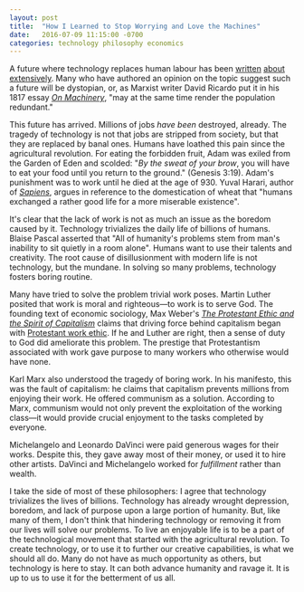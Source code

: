 ```yaml
---
layout: post
title:  "How I Learned to Stop Worrying and Love the Machines"
date:   2016-07-09 11:15:00 -0700
categories: technology philosophy economics
---
```


A future where technology replaces human labour has been [written](http://www.economist.com/news/leaders/21701119-what-history-tells-us-about-future-artificial-intelligenceand-how-society-should?vh=a7c7daac36d6df918c5f445b700eab34c338d090&ts=1468083990) [about](http://www.bbc.com/news/technology-33327659) [extensively](http://www.nytimes.com/2016/02/28/magazine/the-robots-are-coming-for-wall-street.html). Many who have authored an opinion on the topic suggest such a future will be dystopian, or, as Marxist writer David Ricardo put it in his 1817 essay [*On Machinery*](https://www.marxists.org/reference/subject/economics/ricardo/tax/ch31.htm), "may at the same time render the population redundant."

This future has arrived. Millions of jobs *have been* destroyed, already. The tragedy of technology is not that jobs are stripped from society, but that they are replaced by banal ones. Humans have loathed this pain since the agricultural revolution. For eating the forbidden fruit, Adam was exiled from the Garden of Eden and scolded: "*By the sweat of your brow*, you  will have to eat your food until you return to the ground." (Genesis 3:19). Adam's punishment was to work until he died at the age of 930. Yuval Harari, author of [*Sapiens*](https://www.amazon.com/Sapiens-Humankind-Yuval-Noah-Harari/dp/0062316095), argues in reference to the domestication of wheat that "humans exchanged a rather good life for a more miserable existence".

It's clear that the lack of work is not as much an issue as the boredom caused by it. Technology trivializes the daily life of billions of humans. Blaise Pascal asserted that "All of humanity's problems stem from man's inability to sit quietly in a room alone". Humans want to use their talents and creativity. The root cause of disillusionment with modern life is not technology, but the mundane. In solving so many problems, technology fosters boring routine.

Many have tried to solve the problem trivial work poses. Martin Luther posited that work is moral and righteous—to work is to serve God. The founding text of economic sociology, Max Weber's [*The Protestant Ethic and the Spirit of Capitalism*](https://en.wikipedia.org/wiki/The_Protestant_Ethic_and_the_Spirit_of_Capitalism) claims that driving force behind capitalism began with [Protestant work ethic](https://en.wikipedia.org/wiki/Protestant_work_ethic). If he and Luther are right, then a sense of duty to God did ameliorate this problem. The prestige that Protestantism associated with work gave purpose to many workers who otherwise would have none.

Karl Marx also understood the tragedy of boring work. In his manifesto, this was the fault of capitalism: he claims that capitalism prevents millions from enjoying their work. He offered communism as a solution. According to Marx, communism would not only prevent the exploitation of the working class—it would provide crucial enjoyment to the tasks completed by everyone.

Michelangelo and Leonardo DaVinci were paid generous wages for their works. Despite this, they gave away most of their money, or used it to hire other artists. DaVinci and Michelangelo worked for *fulfillment* rather than wealth.

I take the side of most of these philosophers: I agree that technology trivializes the lives of billions. Technology has already wrought depression, boredom, and lack of purpose upon a large portion of humanity. But, like many of them, I don't think that hindering technology or removing it from our lives will solve our problems. To live an enjoyable life is to be a part of the technological movement that started with the agricultural revolution. To create technology, or to use it to further our creative capabilities, is what we should all do. Many do not have as much opportunity as others, but technology is here to stay. It can both advance humanity and ravage it. It is up to us to use it for the betterment of us all.